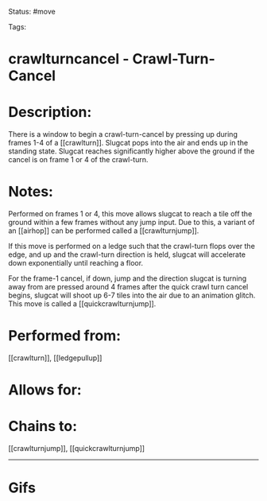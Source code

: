 Status: #move

Tags: 

# crawlturncancel - Crawl-Turn-Cancel

# Description:
There is a window to begin a crawl-turn-cancel by pressing up during frames 1-4 of a [[crawlturn]]. Slugcat pops into the air and ends up in the standing state. Slugcat reaches significantly higher above the ground if the cancel is on frame 1 or 4 of the crawl-turn.

# Notes:
Performed on frames 1 or 4, this move allows slugcat to reach a tile off the ground within a few frames without any jump input. Due to this, a variant of an [[airhop]] can be performed called a [[crawlturnjump]].

If this move is performed on a ledge such that the crawl-turn flops over the edge, and up and the crawl-turn direction is held, slugcat will accelerate down exponentially until reaching a floor.

For the frame-1 cancel, if down, jump and the direction slugcat is turning away from are pressed around 4 frames after the quick crawl turn cancel begins, slugcat will shoot up 6-7 tiles into the air due to an animation glitch. This move is called a [[quickcrawlturnjump]].

# Performed from:
[[crawlturn]], [[ledgepullup]]

# Allows for:


# Chains to:
[[crawlturnjump]], [[quickcrawlturnjump]]

___
# Gifs
